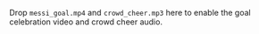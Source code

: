 Drop `messi_goal.mp4` and `crowd_cheer.mp3` here to enable the goal celebration video and crowd cheer audio.
